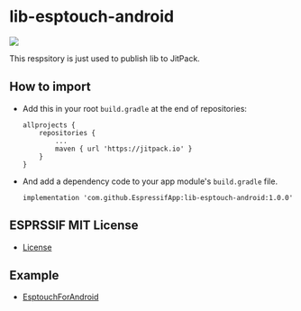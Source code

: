 # lib-esptouch-android

[![](https://jitpack.io/v/EspressifApp/lib-esptouch-android.svg)](https://jitpack.io/#EspressifApp/lib-esptouch-android)
  
This respsitory is just used to publish lib to JitPack.

## How to import
- Add this in your root `build.gradle` at the end of repositories:
  ```
  allprojects {
      repositories {
          ...
          maven { url 'https://jitpack.io' }
      }
  }
   ```
- And add a dependency code to your app module's `build.gradle` file.
  ```
  implementation 'com.github.EspressifApp:lib-esptouch-android:1.0.0'
  ```

## ESPRSSIF MIT License
- [License](ESPRESSIF_MIT_LICENSE)

## Example
- [EsptouchForAndroid](https://github.com/EspressifApp/EsptouchForAndroid)